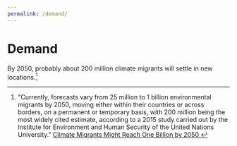 ```yaml
---
permalink: /demand/
---
```


# Demand

By 2050, probably about 200 million climate migrants will settle in new locations.[^1] 

[^1]: "Currently, forecasts vary from 25 million to 1 billion environmental migrants by 2050, moving either within their countries or across borders, on a permanent or temporary basis, with 200 million being the most widely cited estimate, according to a 2015 study carried out by the Institute for Environment and Human Security of the United Nations University." [Climate Migrants Might Reach One Billion by 2050
](https://unu.edu/media-relations/media-coverage/climate-migrants-might-reach-one-billion-by-2050.html)

